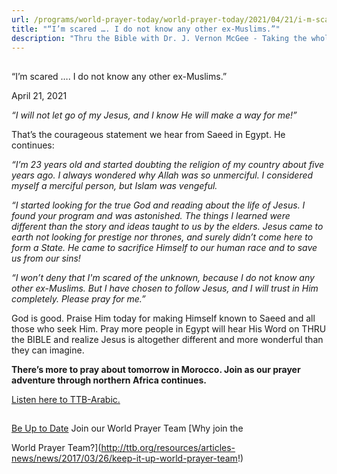 ```yaml
---
url: /programs/world-prayer-today/world-prayer-today/2021/04/21/i-m-scared-i-do-not-know-any-other-ex-muslims
title: "“I’m scared …. I do not know any other ex-Muslims.”"
description: "Thru the Bible with Dr. J. Vernon McGee - Taking the whole Word to the whole world"
---
```







## 
 “I’m scared …. I do not know any other ex-Muslims.”


April 21, 2021




*“I will not let go of my Jesus, and I know He will make a way for me!”*

That’s the courageous statement we hear from Saeed in Egypt. He continues:

*“I’m 23 years old and started doubting the religion of my country about five years ago. I always wondered why Allah was so unmerciful. I considered myself a merciful person, but Islam was vengeful.*

*“I started looking for the true God and reading about the life of Jesus. I found your program and was astonished. The things I learned were different than the story and ideas taught to us by the elders. Jesus came to earth not looking for prestige nor thrones, and surely didn’t come here to form a State. He came to sacrifice Himself to our human race and to save us from our sins!* 

*“I won’t deny that I'm scared of the unknown, because I do not know any other ex-Muslims. But I have chosen to follow Jesus, and I will trust in Him completely. Please pray for me.”*

God is good. Praise Him today for making Himself known to Saeed and all those who seek Him. Pray more people in Egypt will hear His Word on THRU the BIBLE and realize Jesus is altogether different and more wonderful than they can imagine.  

**There’s more to pray about tomorrow in Morocco. Join as our prayer adventure through northern Africa continues.**

[Listen here to TTB-Arabic.](https://ttb.twr.org/home/day,0441/language,ARB)







## 




[Be Up to Date](http://feeds.feedburner.com/WorldPrayerToday "World Prayer Today RSS Feed")
Join our World Prayer Team
[Why join the  

World Prayer Team?](http://ttb.org/resources/articles-news/news/2017/03/26/keep-it-up-world-prayer-team!)




